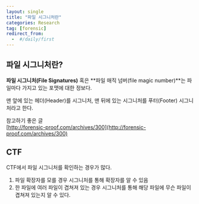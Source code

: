 ```yaml
---
layout: single
title: "파일 시그니처란"
categories: Research
tag: [forensic]
redirect_from:
  -  #/daily/first
---
```


## 파일 시그니처란?

**파일 시그니처(File Signatures)** 혹은 **파일 매직 넘버(file magic number)**는 파일마다 가지고 있는 포맷에 대한 정보다.

맨 앞에 있는 헤더(Header)를 시그니처, 맨 뒤에 있는 시그니처를 푸터(Footer) 시그니처라고 한다.

참고하기 좋은 글  
[http://forensic-proof.com/archives/300](http://forensic-proof.com/archives/300)

## CTF

CTF에서 파일 시그니처를 확인하는 경우가 많다.

1. 파일 확장자를 모를 경우 시그니처를 통해 확장자를 알 수 있음
2. 한 파일에 여러 파일이 겹쳐져 있는 경우 시그니처를 통해 해당 파일에 무슨 파일이 겹쳐져 있는지 알 수 있다.
